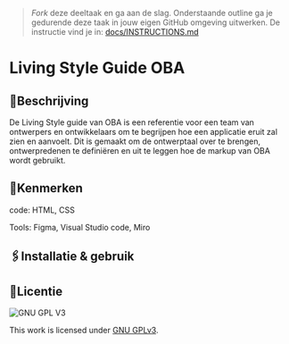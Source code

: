 > _Fork_ deze deeltaak en ga aan de slag. 
Onderstaande outline ga je gedurende deze taak in jouw eigen GitHub omgeving uitwerken. 
De instructie vind je in: [docs/INSTRUCTIONS.md](docs/INSTRUCTIONS.md)

# Living Style Guide OBA






<h2> 📝Beschrijving</h2>

De Living Style guide van OBA is een referentie voor een team van ontwerpers en ontwikkelaars om te begrijpen hoe een applicatie eruit zal zien en aanvoelt. Dit is gemaakt om de ontwerptaal over te brengen, ontwerpredenen te definiëren en uit te leggen hoe de markup van OBA wordt gebruikt. 

<h2> 📌Kenmerken </h2>

code: HTML, CSS 

Tools: Figma, Visual Studio code, Miro

<h2> 🖇Installatie & gebruik </h2>


## 🔎Licentie

![GNU GPL V3](https://www.gnu.org/graphics/gplv3-127x51.png)

This work is licensed under [GNU GPLv3](./LICENSE).
